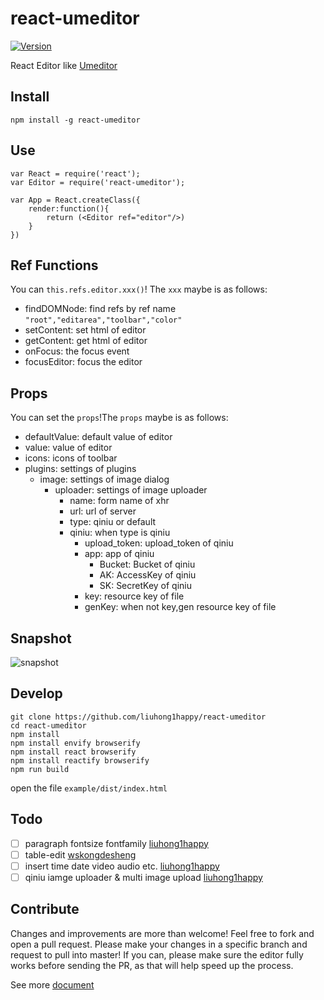 # react-umeditor

[![Version](https://img.shields.io/npm/v/react-umeditor.svg)](https://www.npmjs.com/package/react-umeditor)

React Editor like [Umeditor](https://github.com/fex-team/umeditor)

## Install 

	npm install -g react-umeditor

## Use

	var React = require('react');
	var Editor = require('react-umeditor');

	var App = React.createClass({
		render:function(){
			return (<Editor ref="editor"/>)
		}
	})
	
## Ref Functions

You can `this.refs.editor.xxx()`! The `xxx` maybe is as follows:

* findDOMNode: find  refs by ref name  `"root","editarea","toolbar","color" `
* setContent: set html of editor
* getContent: get html of editor
* onFocus: the focus event
* focusEditor: focus the editor

## Props

You can set the `props`!The `props` maybe is as follows:

* defaultValue: default value of editor
* value: value of editor
* icons: icons of toolbar
* plugins: settings of plugins
	* image: settings of image dialog 
		* uploader: settings of image uploader
			* name:  form name of xhr
			* url:  url of server
            * type: qiniu or default
            * qiniu: when type is qiniu
                * upload_token: upload_token of qiniu
                * app: app of qiniu
                    * Bucket: Bucket of qiniu
                    * AK: AccessKey of qiniu
                    * SK: SecretKey of qiniu
                * key: resource key of file
                * genKey: when not key,gen resource key of file

## Snapshot

![snapshot](https://raw.githubusercontent.com/liuhong1happy/react-umeditor/cfedda64f6e19830936d323c2e4d836bb14576b2/snapshot/editor.png)

## Develop

	git clone https://github.com/liuhong1happy/react-umeditor
	cd react-umeditor
	npm install
    npm install envify browserify
    npm install react browserify
    npm install reactify browserify
	npm run build

open the file `example/dist/index.html`

## Todo

- [ ] paragraph fontsize fontfamily [liuhong1happy](https://github.com/liuhong1happy)
- [ ] table-edit [wskongdesheng](https://github.com/wskongdesheng)
- [ ] insert time date video audio etc. [liuhong1happy](https://github.com/liuhong1happy)
- [ ] qiniu iamge uploader & multi image upload [liuhong1happy](https://github.com/liuhong1happy)

## Contribute

Changes and improvements are more than welcome! Feel free to fork and open a pull request. Please make your changes in a specific branch and request to pull into master! If you can, please make sure the editor fully works before sending the PR, as that will help speed up the process.

See more [document](https://github.com/liuhong1happy/react-umeditor/blob/master/docs/contribute.md)

